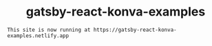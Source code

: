 
<h1 align="center">
  gatsby-react-konva-examples
</h1>

    This site is now running at https://gatsby-react-konva-examples.netlify.app

